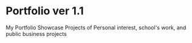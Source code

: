 # Portfolio ver 1.1
 My Portfolio
Showcase Projects of Personal interest, school's work, and public business projects
